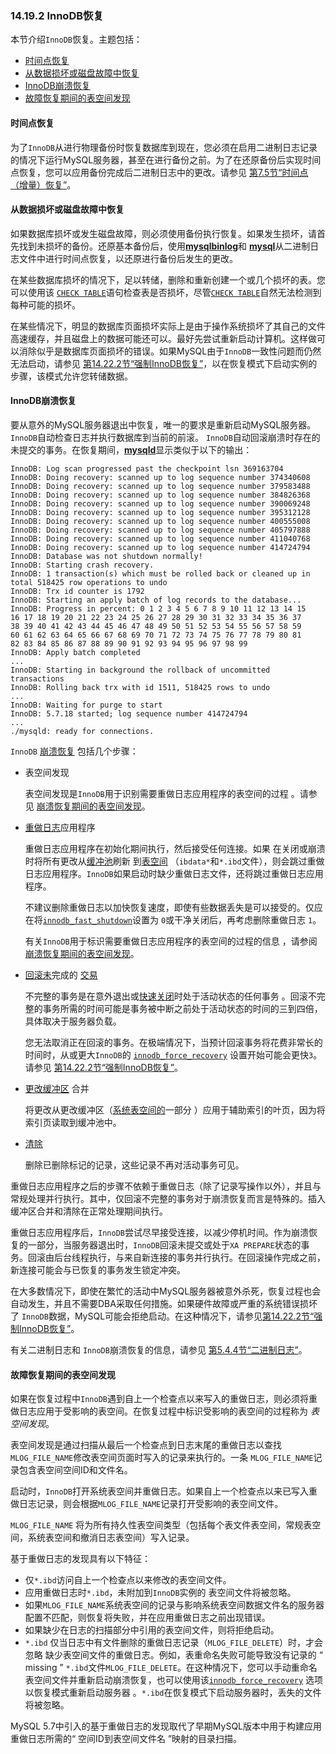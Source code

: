 ### 14.19.2 InnoDB恢复



本节介绍`InnoDB`恢复。主题包括：

- [时间点恢复](https://dev.mysql.com/doc/refman/5.7/en/innodb-recovery.html#innodb-recovery-point-in-time)
- [从数据损坏或磁盘故障中恢复](https://dev.mysql.com/doc/refman/5.7/en/innodb-recovery.html#innodb-corruption-disk-failure-recovery)
- [InnoDB崩溃恢复](https://dev.mysql.com/doc/refman/5.7/en/innodb-recovery.html#innodb-crash-recovery)
- [故障恢复期间的表空间发现](https://dev.mysql.com/doc/refman/5.7/en/innodb-recovery.html#innodb-recovery-tablespace-discovery)

#### 时间点恢复



为了`InnoDB`从进行物理备份时恢复数据库到现在，您必须在启用二进制日志记录的情况下运行MySQL服务器，甚至在进行备份之前。为了在还原备份后实现时间点恢复，您可以应用备份完成后二进制日志中的更改。请参见 [第7.5节“时间点（增量）恢复”](https://dev.mysql.com/doc/refman/5.7/en/point-in-time-recovery.html)。

#### 从数据损坏或磁盘故障中恢复



如果数据库损坏或发生磁盘故障，则必须使用备份执行恢复。如果发生损坏，请首先找到未损坏的备份。还原基本备份后，使用[**mysqlbinlog**](https://dev.mysql.com/doc/refman/5.7/en/mysqlbinlog.html)和 [**mysql**](https://dev.mysql.com/doc/refman/5.7/en/mysql.html)从二进制日志文件中进行时间点恢复，以还原进行备份后发生的更改。

在某些数据库损坏的情况下，足以转储，删除和重新创建一个或几个损坏的表。您可以使用该 [`CHECK TABLE`](https://dev.mysql.com/doc/refman/5.7/en/check-table.html)语句检查表是否损坏，尽管[`CHECK TABLE`](https://dev.mysql.com/doc/refman/5.7/en/check-table.html)自然无法检测到每种可能的损坏。

在某些情况下，明显的数据库页面损坏实际上是由于操作系统损坏了其自己的文件高速缓存，并且磁盘上的数据可能还可以。最好先尝试重新启动计算机。这样做可以消除似乎是数据库页面损坏的错误。如果MySQL由于`InnoDB`一致性问题而仍然无法启动，请参见 [第14.22.2节“强制InnoDB恢复”](https://dev.mysql.com/doc/refman/5.7/en/forcing-innodb-recovery.html)，以在恢复模式下启动实例的步骤，该模式允许您转储数据。

#### InnoDB崩溃恢复



要从意外的MySQL服务器退出中恢复，唯一的要求是重新启动MySQL服务器。 `InnoDB`自动检查日志并执行数据库到当前的前滚。 `InnoDB`自动回滚崩溃时存在的未提交的事务。在恢复期间，[**mysqld**](https://dev.mysql.com/doc/refman/5.7/en/mysqld.html)显示类似于以下的输出：

```none
InnoDB: Log scan progressed past the checkpoint lsn 369163704
InnoDB: Doing recovery: scanned up to log sequence number 374340608
InnoDB: Doing recovery: scanned up to log sequence number 379583488
InnoDB: Doing recovery: scanned up to log sequence number 384826368
InnoDB: Doing recovery: scanned up to log sequence number 390069248
InnoDB: Doing recovery: scanned up to log sequence number 395312128
InnoDB: Doing recovery: scanned up to log sequence number 400555008
InnoDB: Doing recovery: scanned up to log sequence number 405797888
InnoDB: Doing recovery: scanned up to log sequence number 411040768
InnoDB: Doing recovery: scanned up to log sequence number 414724794
InnoDB: Database was not shutdown normally!
InnoDB: Starting crash recovery.
InnoDB: 1 transaction(s) which must be rolled back or cleaned up in
total 518425 row operations to undo
InnoDB: Trx id counter is 1792
InnoDB: Starting an apply batch of log records to the database...
InnoDB: Progress in percent: 0 1 2 3 4 5 6 7 8 9 10 11 12 13 14 15
16 17 18 19 20 21 22 23 24 25 26 27 28 29 30 31 32 33 34 35 36 37
38 39 40 41 42 43 44 45 46 47 48 49 50 51 52 53 54 55 56 57 58 59
60 61 62 63 64 65 66 67 68 69 70 71 72 73 74 75 76 77 78 79 80 81
82 83 84 85 86 87 88 89 90 91 92 93 94 95 96 97 98 99
InnoDB: Apply batch completed
...
InnoDB: Starting in background the rollback of uncommitted transactions
InnoDB: Rolling back trx with id 1511, 518425 rows to undo
...
InnoDB: Waiting for purge to start
InnoDB: 5.7.18 started; log sequence number 414724794
...
./mysqld: ready for connections.
```



`InnoDB` [崩溃恢复](https://dev.mysql.com/doc/refman/5.7/en/glossary.html#glos_crash_recovery) 包括几个步骤：

- 表空间发现

  表空间发现是`InnoDB`用于识别需要重做日志应用程序的表空间的过程 。请参见 [崩溃恢复期间的表空间发现](https://dev.mysql.com/doc/refman/5.7/en/innodb-recovery.html#innodb-recovery-tablespace-discovery)。

- [重做日志](https://dev.mysql.com/doc/refman/5.7/en/glossary.html#glos_redo_log)应用程序

  重做日志应用程序在初始化期间执行，然后接受任何连接。如果 在关闭或崩溃时将所有更改从[缓冲池](https://dev.mysql.com/doc/refman/5.7/en/glossary.html#glos_buffer_pool)刷新 到[表空间](https://dev.mysql.com/doc/refman/5.7/en/glossary.html#glos_tablespace) （`ibdata*`和`*.ibd`文件），则会跳过重做日志应用程序。`InnoDB`如果启动时缺少重做日志文件，还将跳过重做日志应用程序。

  不建议删除重做日志以加快恢复速度，即使有些数据丢失是可以接受的。仅应在将[`innodb_fast_shutdown`](https://dev.mysql.com/doc/refman/5.7/en/innodb-parameters.html#sysvar_innodb_fast_shutdown)设置为 `0`或干净关闭后，再考虑删除重做日志 `1`。

  有关`InnoDB`用于标识需要重做日志应用程序的表空间的过程的信息 ，请参阅 [崩溃恢复期间的表空间发现](https://dev.mysql.com/doc/refman/5.7/en/innodb-recovery.html#innodb-recovery-tablespace-discovery)。

- [回滚未](https://dev.mysql.com/doc/refman/5.7/en/glossary.html#glos_rollback)完成的 [交易](https://dev.mysql.com/doc/refman/5.7/en/glossary.html#glos_transaction)

  不完整的事务是在意外退出或[快速关闭](https://dev.mysql.com/doc/refman/5.7/en/glossary.html#glos_fast_shutdown)时处于活动状态的任何事务 。回滚不完整的事务所需的时间可能是事务被中断之前处于活动状态的时间的三到四倍，具体取决于服务器负载。

  您无法取消正在回滚的事务。在极端情况下，当预计回滚事务将花费非常长的时间时，从或更大`InnoDB`的 [`innodb_force_recovery`](https://dev.mysql.com/doc/refman/5.7/en/innodb-parameters.html#sysvar_innodb_force_recovery) 设置开始可能会更快`3`。请参见 [第14.22.2节“强制InnoDB恢复”](https://dev.mysql.com/doc/refman/5.7/en/forcing-innodb-recovery.html)。

- [更改缓冲区](https://dev.mysql.com/doc/refman/5.7/en/glossary.html#glos_change_buffer) 合并

  将更改从更改缓冲区（[系统表空间的](https://dev.mysql.com/doc/refman/5.7/en/glossary.html#glos_system_tablespace)一部分 ）应用于辅助索引的叶页，因为将索引页读取到缓冲池中。

- [清除](https://dev.mysql.com/doc/refman/5.7/en/glossary.html#glos_purge)

  删除已删除标记的记录，这些记录不再对活动事务可见。

重做日志应用程序之后的步骤不依赖于重做日志（除了记录写操作以外），并且与常规处理并行执行。其中，仅回滚不完整的事务对于崩溃恢复而言是特殊的。插入缓冲区合并和清除在正常处理期间执行。

重做日志应用程序后，`InnoDB`尝试尽早接受连接，以减少停机时间。作为崩溃恢复的一部分，当服务器退出时，`InnoDB`回滚未提交或处于`XA PREPARE`状态的事务。回滚由后台线程执行，与来自新连接的事务并行执行。在回滚操作完成之前，新连接可能会与已恢复的事务发生锁定冲突。

在大多数情况下，即使在繁忙的活动中MySQL服务器被意外杀死，恢复过程也会自动发生，并且不需要DBA采取任何措施。如果硬件故障或严重的系统错误损坏了 `InnoDB`数据，MySQL可能会拒绝启动。在这种情况下，请参见[第14.22.2节“强制InnoDB恢复”](https://dev.mysql.com/doc/refman/5.7/en/forcing-innodb-recovery.html)。

有关二进制日志和 `InnoDB`崩溃恢复的信息，请参见 [第5.4.4节“二进制日志”](https://dev.mysql.com/doc/refman/5.7/en/binary-log.html)。

#### 故障恢复期间的表空间发现



如果在恢复过程中`InnoDB`遇到自上一个检查点以来写入的重做日志，则必须将重做日志应用于受影响的表空间。在恢复过程中标识受影响的表空间的过程称为 *表空间发现*。

表空间发现是通过扫描从最后一个检查点到日志末尾的重做日志以查找 `MLOG_FILE_NAME`修改表空间页面时写入的记录来执行的。一条 `MLOG_FILE_NAME`记录包含表空间空间ID和文件名。

启动时，`InnoDB`打开系统表空间并重做日志。如果自上一个检查点以来已写入重做日志记录，则会根据`MLOG_FILE_NAME`记录打开受影响的表空间文件。

`MLOG_FILE_NAME` 将为所有持久性表空间类型（包括每个表文件表空间，常规表空间，系统表空间和撤消日志表空间）写入记录。

基于重做日志的发现具有以下特征：

- 仅`*.ibd`访问自上一个检查点以来修改的表空间文件。
- 应用重做日志时`*.ibd`，未附加到`InnoDB`实例的 表空间文件将被忽略。
- 如果`MLOG_FILE_NAME`系统表空间的记录与影响系统表空间数据文件名的服务器配置不匹配，则恢复将失败，并在应用重做日志之前出现错误。
- 如果缺少在日志的扫描部分中引用的表空间文件，则将拒绝启动。
- `*.ibd` 仅当日志中有文件删除的重做日志记录（`MLOG_FILE_DELETE`）时，才会忽略 缺少表空间文件的重做日志。例如，表重命名失败可能导致没有记录的 “ missing ” `*.ibd`文件`MLOG_FILE_DELETE`。在这种情况下，您可以手动重命名表空间文件并重新启动崩溃恢复，也可以使用该[`innodb_force_recovery`](https://dev.mysql.com/doc/refman/5.7/en/innodb-parameters.html#sysvar_innodb_force_recovery) 选项以恢复模式重新启动服务器 。`*.ibd`在恢复模式下启动服务器时，丢失的文件将被忽略。

MySQL 5.7中引入的基于重做日志的发现取代了早期MySQL版本中用于构建应用重做日志所需的“ 空间ID到表空间文件名 ”映射的目录扫描。